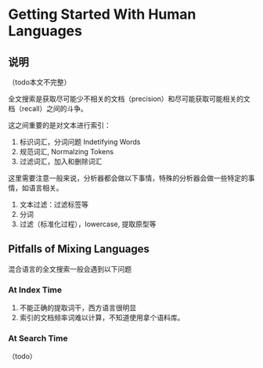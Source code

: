 # Getting Started With Human Languages

## 说明

（todo本文不完整）

全文搜索是获取尽可能少不相关的文档（precision）和尽可能获取可能相关的文档（recall）之间的斗争。

这之间重要的是对文本进行索引：

1. 标识词汇，分词问题 Indetifying Words
2. 规范词汇, Normalzing Tokens
3. 过滤词汇，加入和删除词汇

这里需要注意一般来说，分析器都会做以下事情，特殊的分析器会做一些特定的事情，如语言相关。

1. 文本过滤：过滤标签等
2. 分词
3. 过滤（标准化过程），lowercase, 提取原型等

## Pitfalls of Mixing Languages

混合语言的全文搜索一般会遇到以下问题

### At Index Time

1. 不能正确的提取词干，西方语言很明显
2. 索引的文档频率词难以计算，不知道使用拿个语料库。

### At Search Time

（todo）



